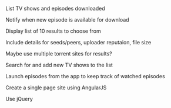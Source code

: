 List TV shows and episodes downloaded

Notify when new episode is available for download

Display list of 10 results to choose from

Include details for seeds/peers, uploader reputaion, file size

Maybe use multiple torrent sites for results?

Search for and add new TV shows to the list

Launch episodes from the app to keep track of watched episodes

Create a single page site using AngularJS

Use jQuery
